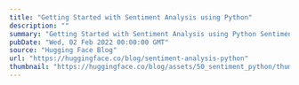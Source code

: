 ```yaml
---
title: "Getting Started with Sentiment Analysis using Python"
description: ""
summary: "Getting Started with Sentiment Analysis using Python Sentiment analysis is the automated process of ..."
pubDate: "Wed, 02 Feb 2022 00:00:00 GMT"
source: "Hugging Face Blog"
url: "https://huggingface.co/blog/sentiment-analysis-python"
thumbnail: "https://huggingface.co/blog/assets/50_sentiment_python/thumbnail.png"
---
```


